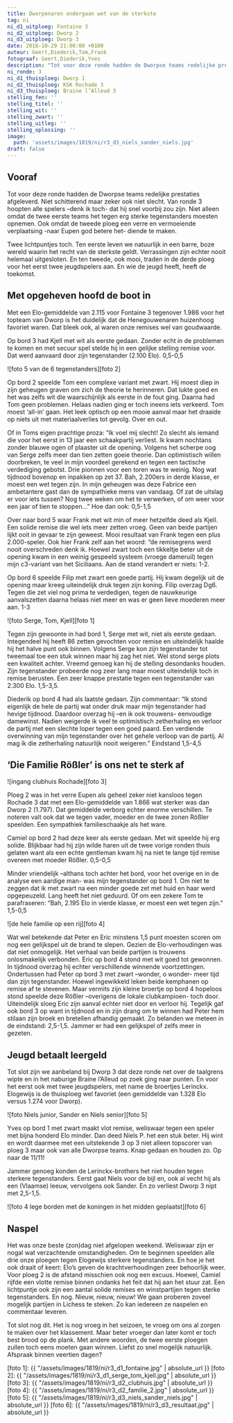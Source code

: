 ```yaml
---
title: Dworpenaren ondergaan wet van de sterkste
tag: ni
ni_d1_uitploeg: Fontaine 3
ni_d2_uitploeg: Dworp 2
ni_d3_uitploeg: Dworp 3
date: 2018-10-29 21:00:00 +0100
auteur: Geert,Diederik,Tom,Frank
fotograaf: Geert,Diederik,Yves
description: "Tot voor deze ronde hadden de Dworpse teams redelijke prestaties afgeleverd. Niet schitterend maar zeker ook niet slecht. Van ronde 3 hoopten alle spelers –denk ik toch- dat hij snel voorbij zou zijn."
ni_ronde: 3
ni_d1_thuisploeg: Dworp 1
ni_d2_thuisploeg: KSK Rochade 3
ni_d3_thuisploeg: Braine l’Alleud 3
stelling_fen: ''
stelling_titel: ''
stelling_wit: ''
stelling_zwart: ''
stelling_uitleg: ''
stelling_oplossing: ''
image:
  path: 'assets/images/1819/ni/r3_d3_niels_sander_niels.jpg'
draft: false
---
```

## Vooraf

Tot voor deze ronde hadden de Dworpse teams redelijke prestaties afgeleverd. Niet schitterend maar zeker ook niet slecht. Van ronde 3 hoopten alle spelers –denk ik toch- dat hij snel voorbij zou zijn. Niet alleen omdat de twee eerste teams het tegen erg sterke tegenstanders moesten opnemen. Ook omdat de tweede ploeg een verre en vermoeiende verplaatsing -naar Eupen god betere het- diende te maken.<!--more-->

Twee lichtpuntjes toch. Ten eerste leven we natuurlijk in een barre, boze wereld waarin het recht van de sterkste geldt. Verrassingen zijn echter nooit helemaal uitgesloten. En ten tweede, ook mooi, traden in de derde ploeg voor het eerst twee jeugdspelers aan. En wie de jeugd heeft, heeft de toekomst.

## Met opgeheven hoofd de boot in

Met een Elo-gemiddelde van 2.115 voor Fontaine 3 tegenover 1.986 voor het topteam van Dworp is het duidelijk dat de Henegouwenaren huizenhoog favoriet waren. Dat bleek ook, al waren onze remises wel van goudwaarde.

Op bord 3 had Kjell met wit als eerste gedaan. Zonder echt in de problemen te komen en met secuur spel stelde hij in een gelijke stelling remise voor. Dat werd aanvaard door zijn tegenstander (2.100 Elo). 0,5-0,5

![foto 5 van de 6 tegenstanders][foto 2]

Op bord 2 speelde Tom een complexe variant met zwart. Hij moest diep in zijn geheugen graven om zich de theorie te herinneren. Dat lukte goed en het was zelfs wit die waarschijnlijk als eerste in de fout ging. Daarna had Tom geen problemen. Helaas nadien ging er toch ineens iets verkeerd. Tom moest ‘all-in’ gaan. Het leek optisch op een mooie aanval maar het draaide op niets uit met materiaalverlies tot gevolg. Over en out.

Of in Toms eigen prachtige proza: “Ik voel mij slecht! Zo slecht als iemand die voor het eerst in 13 jaar een schaakpartij verliest. Ik kwam nochtans zonder blauwe ogen of plaaster uit de opening. Volgens het scherpe oog van Serge zelfs meer dan tien zetten goeie theorie. Dan optimistisch willen doorbreken, te veel in mijn voordeel gerekend en tegen een tactische verdediging gebotst. Drie pionnen voor een toren was te weinig. Nog wat tijdnood bovenop en inpakken op zet 37. Bah, 2.200ers in derde klasse, er moest een wet tegen zijn. In mijn geheugen was deze Fabrice een ambetantere gast dan de sympathieke mens van vandaag. Of zat de uitslag er voor iets tussen? Nog twee weken om het te verwerken, of om weer voor een jaar of tien te stoppen...” Hoe dan ook: 0,5-1,5

Over naar bord 5 waar Frank met wit min of meer hetzelfde deed als Kjell. Een solide remise die wel iets meer zetten vroeg. Geen van beide partijen lijkt ooit in gevaar te zijn geweest. Mooi resultaat van Frank tegen een plus 2.000-speler. Ook hier Frank zelf aan het woord: “de remisegrens werd nooit overschreden denk ik. Hoewel zwart toch een tikkeltje beter uit de opening kwam in een weinig gespeeld systeem (vroege dameruil) tegen mijn c3-variant van het Siciliaans. Aan de stand verandert er niets: 1-2.

Op bord 6 speelde Filip met zwart een goede partij. Hij kwam degelijk uit de opening maar kreeg uiteindelijk druk tegen zijn koning. Filip overzag Dg6. Tegen die zet viel nog prima te verdedigen, tegen de nauwkeurige aanvalszetten daarna helaas niet meer en was er geen lieve moederen meer aan. 1-3

![foto Serge, Tom, Kjell][foto 1]

Tegen zijn gewoonte in had bord 1, Serge met wit, niet als eerste gedaan. Integendeel hij heeft 86 zetten gevochten voor remise en uiteindelijk haalde hij het halve punt ook binnen. Volgens Serge kon zijn tegenstander tot tweemaal toe een stuk winnen maar hij zag het niet. Wel stond serge plots een kwaliteit achter. Vreemd genoeg kan hij de stelling desondanks houden. Zijn tegenstander probeerde nog zeer lang maar moest uiteindelijk toch in remise berusten. Een zeer knappe prestatie tegen een tegenstander van 2.300 Elo. 1,5-3,5.

Diederik op bord 4 had als laatste gedaan. Zijn commentaar: “Ik stond eigenlijk de hele de partij wat onder druk maar mijn tegenstander had hevige tijdnood. Daardoor overzag hij –en ik ook trouwens- eenvoudige damewinst. Nadien weigerde ik veel te optimistisch zetherhaling en verloor de partij met een slechte loper tegen een goed paard. Een verdiende overwinning van mijn tegenstander over het gehele verloop van de partij. Al mag ik die zetherhaling natuurlijk nooit weigeren.” Eindstand 1,5-4,5

## ‘Die Familie Rößler’ is ons net te sterk af

![ingang clubhuis Rochade][foto 3]

Ploeg 2 was in het verre Eupen als geheel zeker niet kansloos tegen Rochade 3 dat met een Elo-gemiddelde van 1.866 wat sterker was dan Dworp 2 (1.797). Dat gemiddelde verborg echter enorme verschillen. Te noteren valt ook dat we tegen vader, moeder en de twee zonen Rößler speelden. Een sympathiek familieschaakje als het ware.

Camiel op bord 2 had deze keer als eerste gedaan. Met wit speelde hij erg solide. Blijkbaar had hij zijn wilde haren uit de twee vorige ronden thuis gelaten want als een echte gentleman kwam hij na niet te lange tijd remise overeen met moeder Rößler. 0,5-0,5

Minder vriendelijk –althans toch achter het bord, voor het overige en in de analyse een aardige man- was mijn tegenstander op bord 1. Om niet te zeggen dat ik met zwart na een minder goede zet met huid en haar werd opgepeuzeld. Lang heeft het niet geduurd. Of om een zekere Tom te parafraseren: “Bah, 2.195 Elo in vierde klasse, er moest een wet tegen zijn.” 1,5-0,5

![de hele familie op een rij][foto 4]

Wat wel betekende dat Peter en Eric minstens 1,5 punt moesten scoren om nog een gelijkspel uit de brand te slepen. Gezien de Elo-verhoudingen was dat niet onmogelijk. Het verhaal van beide partijen is trouwens onlosmakelijk verbonden. Eric op bord 4 stond met wit goed tot gewonnen. In tijdnood overzag hij echter verschillende winnende voortzettingen. Ondertussen had Peter op bord 3 met zwart –wonder, o wonder- meer tijd dan zijn tegenstander. Hoewel ingewikkeld leken beide kemphanen op remise af te stevenen. Maar vermits zijn kleine broertje op bord 4 hopeloos stond speelde deze Rößler –overigens de lokale clubkampioen- toch door. Uiteindelijk sloeg Eric zijn aanval echter niet door en verloor hij. Tegelijk gaf ook bord 3 op want in tijdnood en in zijn drang om te winnen had Peter hem stilaan zijn broek en bretellen afhandig gemaakt. Zo belanden we meteen in de eindstand: 2,5-1,5. Jammer er had een gelijkspel of zelfs meer in gezeten.

## Jeugd betaalt leergeld

Tot slot zijn we aanbeland bij Dworp 3 dat deze ronde net over de taalgrens wipte en in het naburige Braine l’Alleud op zoek ging naar punten. En voor het eerst ook met twee jeugdspelers, met name de broertjes Lerinckx. Elogewijs is de thuisploeg wel favoriet (een gemiddelde van 1.328 Elo versus 1.274 voor Dworp).

![foto Niels junior, Sander en Niels senior][foto 5]

Yves op bord 1 met zwart maakt vlot remise, weliswaar tegen een speler met bijna honderd Elo minder. Dan deed Niels P. het een stuk beter. Hij wint en wordt daarmee met een uitstekende 3 op 3 niet alleen topscorer van ploeg 3 maar ook van alle Dworpse teams. Knap gedaan en houden zo. Op naar de 11/11!

Jammer genoeg konden de Lerinckx-brothers het niet houden tegen sterkere tegenstanders. Eerst gaat Niels voor de bijl en, ook al vecht hij als een (Vlaamse) leeuw, vervolgens ook Sander. En zo verliest Dworp 3 nipt met 2,5-1,5.

![foto 4 lege borden met de koningen in het midden geplaatst][foto 6]

## Naspel

Het was onze beste (zon)dag niet afgelopen weekend. Weliswaar zijn er nogal wat verzachtende omstandigheden. Om te beginnen speelden alle drie onze ploegen tegen Elogewijs sterkere tegenstanders. En hoe je het ook draait of keert: Elo’s geven de krachtverhoudingen zeer behoorlijk weer. Voor ploeg 2 is de afstand misschien ook nog een excuus. Hoewel, Camiel rijfde een vlotte remise binnen ondanks het feit dat hij aan het stuur zat. Een lichtpuntje ook zijn een aantal solide remises en winstpartijen tegen sterke tegenstanders. En nog. Nieuw, nieuw, nieuw! We gaan proberen zoveel mogelijk partijen in Lichess te steken. Zo kan iedereen ze naspelen en commentaar leveren.

Tot slot nog dit. Het is nog vroeg in het seizoen, te vroeg om ons al zorgen te maken over het klassement. Maar beter vroeger dan later komt er toch best brood op de plank. Met andere woorden, de twee eerste ploegen zullen toch eens moeten gaan winnen. Liefst zo snel mogelijk natuurlijk. Afspraak binnen veertien dagen?

[foto 1]: {{ "/assets/images/1819/ni/r3_d1_fontaine.jpg" | absolute_url }}
[foto 2]: {{ "/assets/images/1819/ni/r3_d1_serge_tom_kjell.jpg" | absolute_url }}
[foto 3]: {{ "/assets/images/1819/ni/r3_d2_clubhuis.jpg" | absolute_url }}
[foto 4]: {{ "/assets/images/1819/ni/r3_d2_familie_2.jpg" | absolute_url }}
[foto 5]: {{ "/assets/images/1819/ni/r3_d3_niels_sander_niels.jpg" | absolute_url }}
[foto 6]: {{ "/assets/images/1819/ni/r3_d3_resultaat.jpg" | absolute_url }}
